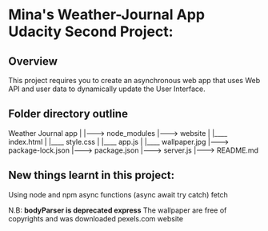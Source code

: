 Mina's Weather-Journal App Udacity Second Project:
=================================================
Overview
---------
This project requires you to create an asynchronous web app that uses Web API and user data to dynamically update the User Interface.

Folder directory outline
-------------------------
Weather Journal app
|
|---> node_modules
|---> website
|        |____ index.html
|        |____ style.css
|        |____ app.js
|        |____ wallpaper.jpg
|---> package-lock.json
|---> package.json
|---> server.js
|---> README.md

New things learnt in this project:
----------------------------------
Using node and npm
async functions (async await try catch)
fetch

N.B: 
**bodyParser is deprecated express**
The wallpaper are free of copyrights and was downloaded pexels.com website
